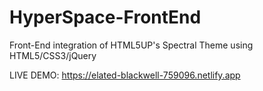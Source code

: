 # HyperSpace-FrontEnd
Front-End integration of HTML5UP's Spectral Theme using HTML5/CSS3/jQuery

LIVE DEMO: https://elated-blackwell-759096.netlify.app
